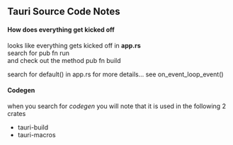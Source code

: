 
## Tauri Source Code Notes

#### How does everything get kicked off

looks like everything gets kicked off in **app.rs**  
search for pub fn run  
and check out the method pub fn build

search for default() in app.rs for more details...
see on_event_loop_event()   


#### Codegen

when you search for *codegen* you will note that it is used in the following 2 crates

* tauri-build
* tauri-macros

